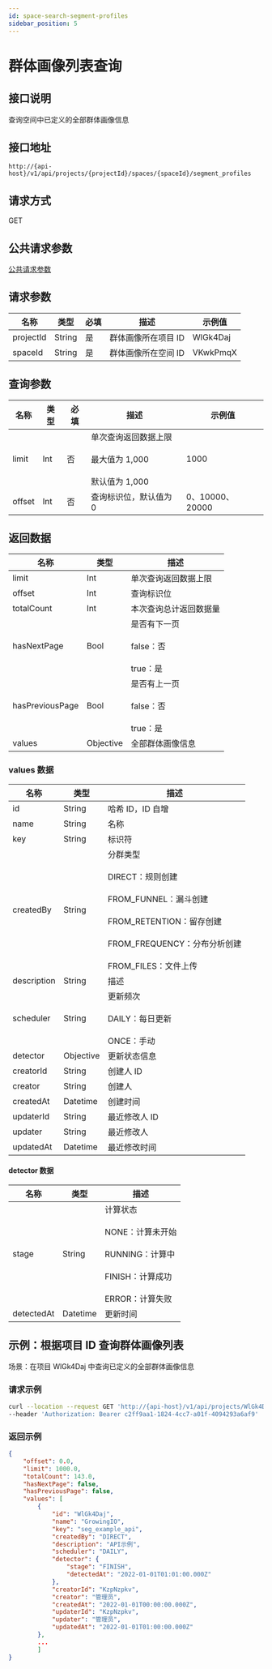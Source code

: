 ```yaml
---
id: space-search-segment-profiles
sidebar_position: 5
---
```


# 群体画像列表查询

## 接口说明

查询空间中已定义的全部群体画像信息

## 接口地址

```
http://{api-host}/v1/api/projects/{projectId}/spaces/{spaceId}/segment_profiles
```

## 请求方式

GET

## 公共请求参数

[公共请求参数](../../../open-api#公共请求参数)

## 请求参数

| 名称      | 类型   | 必填 | 描述                | 示例值   |
| --------- | ------ | ---- | ------------------- | -------- |
| projectId | String | 是   | 群体画像所在项目 ID | WlGk4Daj |
| spaceId   | String | 是   | 群体画像所在空间 ID | VKwkPmqX |

## 查询参数

| 名称   | 类型 | 必填 | 描述                                                               | 示例值          |
| ------ | ---- | ---- | ------------------------------------------------------------------ | --------------- |
| limit  | Int  | 否   | 单次查询返回数据上限<br></br>最大值为 1,000<br></br>默认值为 1,000 | 1000            |
| offset | Int  | 否   | 查询标识位，默认值为 0                                             | 0、10000、20000 |

## 返回数据

| 名称            | 类型      | 描述                                            |
| --------------- | --------- | ----------------------------------------------- |
| limit           | Int       | 单次查询返回数据上限                            |
| offset          | Int       | 查询标识位                                      |
| totalCount      | Int       | 本次查询总计返回数据量                          |
| hasNextPage     | Bool      | 是否有下一页<br></br>false：否<br></br>true：是 |
| hasPreviousPage | Bool      | 是否有上一页<br></br>false：否<br></br>true：是 |
| values          | Objective | 全部群体画像信息                                |

### values 数据

| 名称        | 类型      | 描述                                                                                                                                                               |
| ----------- | --------- | ------------------------------------------------------------------------------------------------------------------------------------------------------------------ |
| id          | String    | 哈希 ID，ID 自增                                                                                                                                                   |
| name        | String    | 名称                                                                                                                                                               |
| key         | String    | 标识符                                                                                                                                                             |
| createdBy   | String    | 分群类型<br></br>DIRECT：规则创建<br></br>FROM_FUNNEL：漏斗创建<br></br>FROM_RETENTION：留存创建<br></br>FROM_FREQUENCY：分布分析创建<br></br>FROM_FILES：文件上传 |
| description | String    | 描述                                                                                                                                                               |
| scheduler   | String    | 更新频次<br></br>DAILY：每日更新<br></br>ONCE：手动                                                                                                                |
| detector    | Objective | 更新状态信息                                                                                                                                                       |
| creatorId   | String    | 创建人 ID                                                                                                                                                          |
| creator     | String    | 创建人                                                                                                                                                             |
| createdAt   | Datetime  | 创建时间                                                                                                                                                           |
| updaterId   | String    | 最近修改人 ID                                                                                                                                                      |
| updater     | String    | 最近修改人                                                                                                                                                         |
| updatedAt   | Datetime  | 最近修改时间                                                                                                                                                       |

#### detector 数据

| 名称       | 类型     | 描述                                                                                                       |
| ---------- | -------- | ---------------------------------------------------------------------------------------------------------- |
| stage      | String   | 计算状态<br></br>NONE：计算未开始<br></br>RUNNING：计算中<br></br>FINISH：计算成功<br></br>ERROR：计算失败 |
| detectedAt | Datetime | 更新时间                                                                                                   |

## 示例：根据项目 ID 查询群体画像列表

场景：在项目 WlGk4Daj 中查询已定义的全部群体画像信息

### 请求示例

```bash
curl --location --request GET 'http://{api-host}/v1/api/projects/WlGk4Daj/segment_profiles?offset=0&limit=1000'
--header 'Authorization: Bearer c2ff9aa1-1824-4cc7-a01f-4094293a6af9'
```

### 返回示例

```json
{
    "offset": 0.0,
    "limit": 1000.0,
    "totalCount": 143.0,
    "hasNextPage": false,
    "hasPreviousPage": false,
    "values": [
        {
            "id": "WlGk4Daj",
            "name": "GrowingIO",
            "key": "seg_example_api",
            "createdBy": "DIRECT",
            "description": "API示例",
            "scheduler": "DAILY",
            "detector": {
                "stage": "FINISH",
                "detectedAt": "2022-01-01T01:01:00.000Z"
            },
            "creatorId": "KzpNzpkv",
            "creator": "管理员",
            "createdAt": "2022-01-01T00:00:00.000Z",
            "updaterId": "KzpNzpkv",
            "updater": "管理员",
            "updatedAt": "2022-01-01T01:00:00.000Z"
        },
        ...
        ]
}
```
